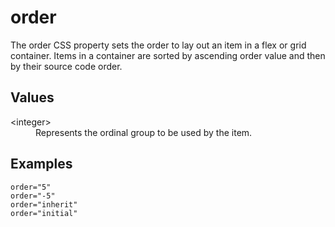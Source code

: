 # order

The order CSS property sets the order to lay out an item in a flex or grid container. Items in a container are sorted by ascending order value and then by their source code order.

## Values

<dl>
<dt>&lt;integer&gt;</dt>
<dd>Represents the ordinal group to be used by the item.</dd>
</dl>

## Examples

```
order="5"
order="-5"
order="inherit"
order="initial"
```
